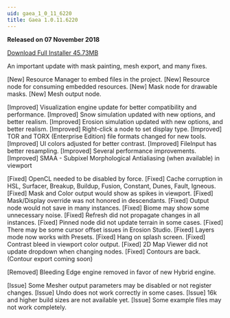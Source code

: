 ```yaml
---
uid: gaea_1_0_11_6220
title: Gaea 1.0.11.6220
---
```



**Released on 07 November 2018**

<a href="http://viridian.quadspinner.com/gaea/Gaea-EAP-1.0.11.6220.msi">Download Full Installer 45.73MB</a> <br>


<div class="release-note">

An important update with mask painting, mesh export, and many fixes.

[New] Resource Manager to embed files in the project.
[New] Resource node for consuming embedded resources.
[New] Mask node for drawable masks.
[New] Mesh output node.

[Improved] Visualization engine update for better compatibility and performance.
[Improved] Snow simulation updated with new options, and better realism.
[Improved] Erosion simulation updated with new options, and better realism.
[Improved] Right-click a node to set display type.
[Improved] TOR and TORX (Enterprise Edition) file formats changed for new tools.
[Improved] UI colors adjusted for better contrast.
[Improved] FileInput has better resampling.
[Improved] Several performance improvements.
[Improved] SMAA - Subpixel Morphological Antialiasing (when available) in viewport

[Fixed] OpenCL needed to be disabled by force.
[Fixed] Cache corruption in HSL, Surfacer, Breakup, Buildup, Fusion, Constant, Dunes, Fault, Igneous.
[Fixed] Mask and Color output would show as spikes in viewport.
[Fixed] Mask/Display override was not honored in descendants.
[Fixed] Output node would not save in many instances.
[Fixed] Biome may show some unnecessary noise.
[Fixed] Refresh did not propagate changes in all instances.
[Fixed] Pinned node did not update terrain in some cases.
[Fixed] There may be some cursor offset issues in Erosion Studio.
[Fixed] Layers mode now works with Presets.
[Fixed] Hang on splash screen.
[Fixed] Contrast bleed in viewport color output.
[Fixed] 2D Map Viewer did not update dropdown when changing nodes.
[Fixed] Contours are back. (Contour export coming soon)

[Removed] Bleeding Edge engine removed in favor of new Hybrid engine.

[Issue] Some Mesher output parameters may be disabled or not register changes.
[Issue] Undo does not work correctly in some cases.
[Issue] 16k and higher build sizes are not available yet.
[Issue] Some example files may not work completely.

</div>
